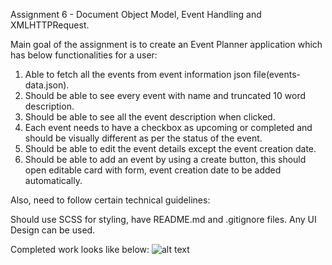 Assignment 6 - Document Object Model, Event Handling and XMLHTTPRequest.

Main goal of the assignment is to create an Event Planner application which has below functionalities for a user:

1. Able to fetch all the events from event information json file(events-data.json).
2. Should be able to see every event with name and truncated 10 word description.
3. Should be able to see all the event description when clicked.
4. Each event needs to have a checkbox as upcoming or completed and should be visually different as per the status of the event.
5. Should be able to edit the event details except the event creation date.
6. Should be able to add an event by using a create button, this should open editable card with form, event creation date to be added automatically.

Also, need to follow certain technical guidelines:

Should use SCSS for styling, have README.md and .gitignore files. Any UI Design can be used.

Completed work looks like below:
![alt text](<Screen Recording 2024-10-21 at 10.32.24 PM-1.gif>)

